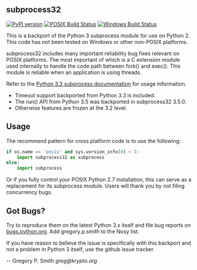 subprocess32
------------
[![PyPI version](https://badge.fury.io/py/subprocess32.svg)](https://badge.fury.io/py/subprocess32)
[![POSIX Build Status](https://travis-ci.org/google/python-subprocess32.svg?branch=master)](https://travis-ci.org/google/python-subprocess32)
[![Windows Build Status](https://ci.appveyor.com/api/projects/status/53apbb2jk1uslj0m?svg=true
)](https://ci.appveyor.com/project/gpshead/python-subprocess32)

This is a backport of the Python 3 subprocess module for use on Python 2.
This code has not been tested on Windows or other non-POSIX platforms.

subprocess32 includes many important reliability bug fixes relevant on
POSIX platforms.  The most important of which is a C extension module
used internally to handle the code path between fork() and exec().
This module is reliable when an application is using threads.

Refer to the
[Python 3.3 subprocess documentation](https://docs.python.org/3.3/library/subprocess.html)
for usage information.

* Timeout support backported from Python 3.3 is included.
* The run() API from Python 3.5 was backported in subprocess32 3.5.0.
* Otherwise features are frozen at the 3.2 level.

Usage
-----

The recommend pattern for cross platform code is to use the following:

```python
if os.name == 'posix' and sys.version_info[0] < 3:
    import subprocess32 as subprocess
else:
    import subprocess
```

Or if you fully control your POSIX Python 2.7 installation, this can serve
as a replacement for its subprocess module.  Users will thank you by not
filing concurrency bugs.

Got Bugs?
---------

Try to reproduce them on the latest Python 3.x itself and file bug
reports on [bugs.python.org](https://bugs.python.org/).
Add gregory.p.smith to the Nosy list.

If you have reason to believe the issue is specifically with this backport
and not a problem in Python 3 itself, use the github issue tracker.

-- Gregory P. Smith  _greg@krypto.org_
